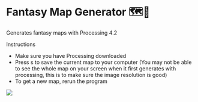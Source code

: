 # Fantasy Map Generator 🗺️📍
Generates fantasy maps with Processing 4.2

Instructions
- Make sure you have Processing downloaded
- Press s to save the current map to your computer (You may not be able to see the whole map on your screen when it first generates with processing, this is to make sure the image resolution is good)  
- To get a new map, rerun the program 

![](https://github.com/winslowchurch/fantasyMapGenerator/blob/main/result.png)
